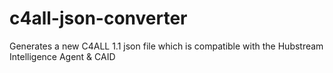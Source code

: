 # c4all-json-converter
Generates a new C4ALL 1.1 json file which is compatible with the Hubstream Intelligence Agent &amp; CAID 
